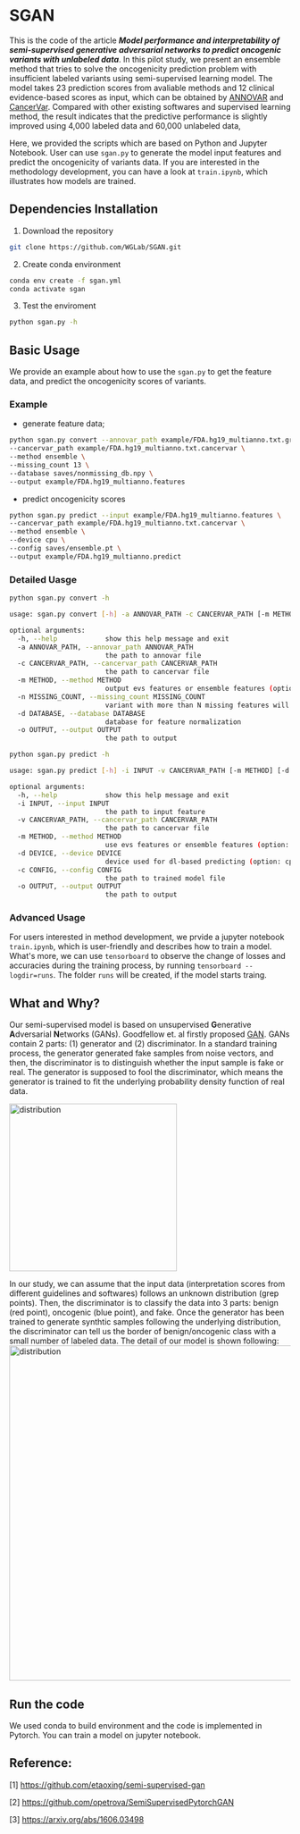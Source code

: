 # SGAN
This is the code of the article ***Model performance and interpretability of semi-supervised generative adversarial networks to predict oncogenic variants with unlabeled data***. In this pilot study, we present an ensemble method that tries to solve the oncogenicity prediction problem with insufficient labeled variants using semi-supervised learning model. The model takes 23 prediction scores from avaliable methods and 12 clinical evidence-based scores as input, which can be obtained by [ANNOVAR](https://annovar.openbioinformatics.org/en/latest/) and [CancerVar](https://cancervar.wglab.org/). Compared with other existing softwares and supervised learning method, the result indicates that the predictive performance is slightly improved using 4,000 labeled data and 60,000 unlabeled data, 

Here, we provided the scripts which are based on Python and Jupyter Notebook. User can use `sgan.py` to generate the model input features and predict the oncogenicity of variants data. If you are interested in the methodology development, you can have a look at `train.ipynb`, which illustrates how models are trained.

## Dependencies Installation

1. Download the repository 
```bash
git clone https://github.com/WGLab/SGAN.git
````

2. Create conda environment
```bash
conda env create -f sgan.yml
conda activate sgan
```

3. Test the enviroment

```bash
python sgan.py -h
```

## Basic Usage

We provide an example about how to use the `sgan.py` to get the feature data, and predict the oncogenicity scores of variants. 

### Example
- generate feature data;
```bash
python sgan.py convert --annovar_path example/FDA.hg19_multianno.txt.grl_p \
--cancervar_path example/FDA.hg19_multianno.txt.cancervar \
--method ensemble \
--missing_count 13 \
--database saves/nonmissing_db.npy \
--output example/FDA.hg19_multianno.features
```
- predict oncogenicity scores
```bash
python sgan.py predict --input example/FDA.hg19_multianno.features \
--cancervar_path example/FDA.hg19_multianno.txt.cancervar \
--method ensemble \
--device cpu \
--config saves/ensemble.pt \
--output example/FDA.hg19_multianno.predict
```

### Detailed Uasge

```bash
python sgan.py convert -h

usage: sgan.py convert [-h] -a ANNOVAR_PATH -c CANCERVAR_PATH [-m METHOD] [-n MISSING_COUNT] -d DATABASE -o OUTPUT

optional arguments:
  -h, --help            show this help message and exit
  -a ANNOVAR_PATH, --annovar_path ANNOVAR_PATH
                        the path to annovar file
  -c CANCERVAR_PATH, --cancervar_path CANCERVAR_PATH
                        the path to cancervar file
  -m METHOD, --method METHOD
                        output evs features or ensemble features (option: evs, ensemble)
  -n MISSING_COUNT, --missing_count MISSING_COUNT
                        variant with more than N missing features will be discarded, (default: 5)
  -d DATABASE, --database DATABASE
                        database for feature normalization
  -o OUTPUT, --output OUTPUT
                        the path to output
```

```bash
python sgan.py predict -h

usage: sgan.py predict [-h] -i INPUT -v CANCERVAR_PATH [-m METHOD] [-d DEVICE] -c CONFIG -o OUTPUT

optional arguments:
  -h, --help            show this help message and exit
  -i INPUT, --input INPUT
                        the path to input feature
  -v CANCERVAR_PATH, --cancervar_path CANCERVAR_PATH
                        the path to cancervar file
  -m METHOD, --method METHOD
                        use evs features or ensemble features (option: evs, ensemble)
  -d DEVICE, --device DEVICE
                        device used for dl-based predicting (option: cpu, cuda)
  -c CONFIG, --config CONFIG
                        the path to trained model file
  -o OUTPUT, --output OUTPUT
                        the path to output
```


### Advanced Usage
For users interested in method development, we prvide a jupyter notebook `train.ipynb`, which is user-friendly and describes how to train a model. What's more, we can use `tensorboard` to observe the change of losses and accuracies during the training process, by running `tensorboard --logdir=runs`. The folder `runs` will be created, if the model starts traing. 



## What and Why?

Our semi-supervised model is based on unsupervised **G**enerative **A**dversarial **N**etworks (GANs). Goodfellow et. al firstly proposed [GAN](https://arxiv.org/abs/1406.2661). GANs contain 2 parts: (1) generator and (2) discriminator. In a standard training process, the generator generated fake samples from noise vectors, and then, the discriminator is to distinguish whether the input sample is fake or real. The generator is supposed to fool the discriminator, which means the generator is trained to fit the underlying probability density function of real data. 

<img src="https://github.com/WGLab/SGAN/blob/main/figs/semi-supervised.png" width="300" alt="distribution"/><br/>

In our study, we can assume that the input data (interpretation scores from different guidelines and softwares) follows an unknown distribution (grep points). Then, the discriminator is to classify the data into 3 parts: benign (red point), oncogenic (blue point), and fake. Once the generator has been trained to generate synthtic samples following the underlying distribution, the discriminator can tell us the border of benign/oncogenic class with a small number of labeled data. The detail of our model is shown following:
<img src="https://github.com/WGLab/SGAN/blob/main/figs/ourmodel.png" width="600" alt="distribution"/><br/>

## Run the code

We used conda to build environment and the code is implemented in Pytorch. You can train a model on jupyter notebook.



## Reference:

[1] https://github.com/etaoxing/semi-supervised-gan

[2] https://github.com/opetrova/SemiSupervisedPytorchGAN

[3] https://arxiv.org/abs/1606.03498
